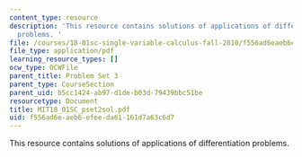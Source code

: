 ```yaml
---
content_type: resource
description: 'This resource contains solutions of applications of differentiation
  problems. '
file: /courses/18-01sc-single-variable-calculus-fall-2010/f556ad6eaeb6efeeda61161d7a63c6d7_MIT18_01SC_pset2sol.pdf
file_type: application/pdf
learning_resource_types: []
ocw_type: OCWFile
parent_title: Problem Set 3
parent_type: CourseSection
parent_uid: b5cc1424-ab97-d1de-b03d-79439bbc51be
resourcetype: Document
title: MIT18_01SC_pset2sol.pdf
uid: f556ad6e-aeb6-efee-da61-161d7a63c6d7
---
```

This resource contains solutions of applications of differentiation problems. 

